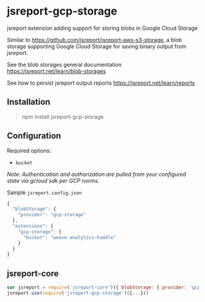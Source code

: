 # jsreport-gcp-storage

 jsreport extension adding support for storing blobs in Google Cloud Storage

Similar to https://github.com/jsreport/jsreport-aws-s3-storage, a blob storage supporting Google Cloud Storage for saving binary output from jsreport.

See the blob storages general documentation https://jsreport.net/learn/blob-storages

See how to persist jsreport output reports https://jsreport.net/learn/reports

## Installation

> npm install jsreport-gcp-storage

## Configuration

Required options:
- `bucket`

_Note: Authentication and authorization are pulled from your configured state via gcloud sdk per GCP norms._

Sample `jsreport.config.json`
```js
{
  "blobStorage": {
    "provider": "gcp-storage"
  },
  "extensions": {
    "gcp-storage": {
      "bucket": "weave-analytics-huddle"
    }
  }
}
```

## jsreport-core
```js
var jsreport = require('jsreport-core')({ blobStorage: { provider: 'gcp-storage' } })
jsreport.use(require('jsreport-gcp-storage')({...}))
```
